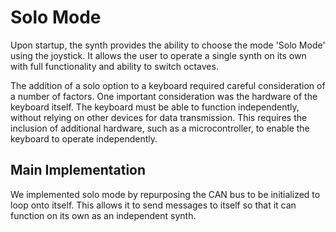 # Solo Mode

Upon startup, the synth provides the ability to choose the mode 'Solo Mode' using the joystick. It allows the user to operate a single synth on its own with full functionality and ability to switch octaves.

The addition of a solo option to a keyboard required careful consideration of a number of factors. One important consideration was the hardware of the keyboard itself. The keyboard must be able to function independently, without relying on other devices for data transmission. This requires the inclusion of additional hardware, such as a microcontroller, to enable the keyboard to operate independently.

## Main Implementation
We implemented solo mode by repurposing the CAN bus to be initialized to loop onto itself. This allows it to send messages to itself so that it can function on its own as an independent synth.
